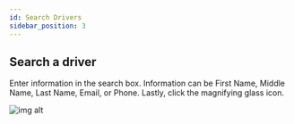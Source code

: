 ```yaml
---
id: Search Drivers
sidebar_position: 3
---
```


## Search a driver

Enter information in the search box. Information can be First Name, Middle Name, Last Name, Email, or Phone. Lastly, click the magnifying glass icon.

![img alt](/img/admin-drivers-search.png)